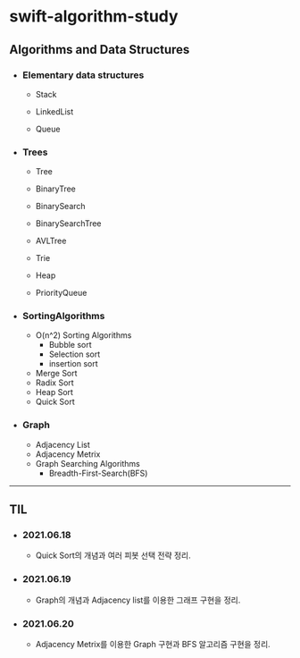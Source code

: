 # **swift-algorithm-study**

## **Algorithms and Data Structures**

- ### Elementary data structures

  - Stack

  - LinkedList

  - Queue

- ### Trees

  - Tree

  - BinaryTree

  - BinarySearch

  - BinarySearchTree

  - AVLTree

  - Trie

  - Heap

  - PriorityQueue

- ### SortingAlgorithms

  - O(n^2) Sorting Algorithms
    - Bubble sort
    - Selection sort
    - insertion sort
  - Merge Sort
  - Radix Sort
  - Heap Sort
  - Quick Sort
  
- ### Graph

  - Adjacency List
  - Adjacency Metrix
  - Graph Searching Algorithms
    - Breadth-First-Search(BFS)


---

## **TIL**

- ### 2021.06.18
  
  - Quick Sort의 개념과 여러 피봇 선택 전략 정리.
  
- ### 2021.06.19

  - Graph의 개념과 Adjacency list를 이용한 그래프 구현을 정리.

- ### 2021.06.20

  - Adjacency Metrix를 이용한 Graph 구현과 BFS 알고리즘 구현을 정리.

